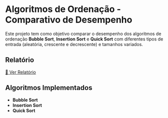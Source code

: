 # Algoritmos de Ordenação - Comparativo de Desempenho

Este projeto tem como objetivo comparar o desempenho dos algoritmos de ordenação **Bubble Sort**, **Insertion Sort** e **Quick Sort** com diferentes tipos de entrada (aleatória, crescente e decrescente) e tamanhos variados.

## Relatório

[📄 Ver Relatório](pbl04/src/report.pdf)

## Algoritmos Implementados

- **Bubble Sort**
- **Insertion Sort**
- **Quick Sort**


